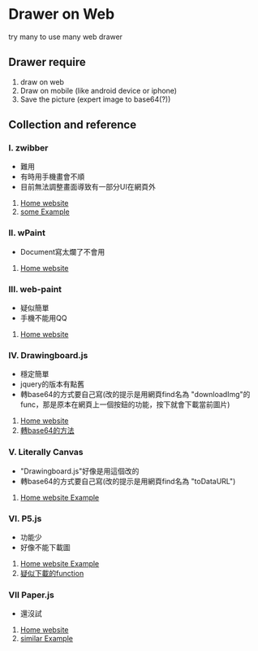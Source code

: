 # Drawer on Web

try many to use many web drawer

## Drawer require

1. draw on web
2. Draw on mobile (like android device or iphone)
3. Save the picture (expert image to base64(?))

## Collection and reference

### I. zwibber

- 難用
- 有時用手機畫會不順
- 目前無法調整畫面導致有一部分UI在網頁外

1. [Home website](http://zwibbler.com/)
2. [some Example](https://github.com/ybx13579/zwibbler-drawBoard)

### II. wPaint

- Document寫太爛了不會用

1. [Home website](http://wpaint.websanova.com/)

### III. web-paint

- 疑似簡單
- 手機不能用QQ

1. [Home website](https://enlight.nyc/web-paint#)

### IV. Drawingboard.js

- 穩定簡單
- jquery的版本有點舊
- 轉base64的方式要自己寫(改的提示是用網頁find名為 "downloadImg"的func，那是原本在網頁上一個按鈕的功能，按下就會下載當前圖片)

1. [Home website](http://leimi.github.io/drawingboard.js/)
2. [轉base64的方法](https://blog.csdn.net/oulihong123/article/details/73927514)

### V. Literally Canvas

- "Drawingboard.js"好像是用這個改的
- 轉base64的方式要自己寫(改的提示是用網頁find名為 "toDataURL")

1. [Home website Example](http://literallycanvas.com/examples/export.html#exporting-the-bounding-rect-of-all-shapes)

### VI. P5.js

- 功能少
- 好像不能下載圖

1. [Home website Example](https://p5js.org/examples/mobile-simple-draw.html)
2. [疑似下載的function](https://p5js.org/reference/#/p5/saveCanvas)

### VII Paper.js 

- 還沒試

1. [Home website](http://paperjs.org/)
2. [similar Example](http://paperjs.org/examples/path-simplification/)